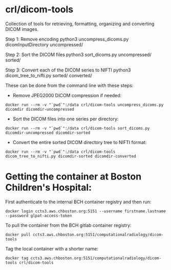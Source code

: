# crl/dicom-tools
Collection of tools for retrieving, formatting, organizing and converting DICOM images.

Step 1: Remove encoding
python3 uncompress_dicoms.py dicomInputDirectory uncompressed/

Step 2: Sort the DICOM files
python3 sort_dicoms.py  uncompressed/ sorted/

Step 3: Convert each of the DICOM series to NIFTI
python3 dicom_tree_to_nifti.py sorted/ converted/

These can be done from the command line with these steps:

* Remove JPEG2000 DICOM compression if needed:
```
docker run --rm -v "`pwd`":/data crl/dicom-tools uncompress_dicoms.py dicomdir dicomdir-uncompressed
```

* Sort the DICOM files into one series per directory:
```
docker run --rm -v "`pwd`":/data crl/dicom-tools sort_dicoms.py dicomdir-uncompressed dicomdir-sorted
```

* Convert the entire sorted DICOM directory tree to NIFTI format:
```
docker run --rm -v "`pwd`":/data crl/dicom-tools dicom_tree_to_nifti.py dicomdir-sorted dicomdir-converted
```

# Getting the container at Boston Children's Hospital:

First authenticate to the internal BCH container registry and then run:

```
docker login ccts3.aws.chboston.org:5151 --username firstname.lastname --password glpat-access-token
```



To pull the container from the BCH gitlab container registry:
```
docker pull ccts3.aws.chboston.org:5151/computationalradiology/dicom-tools
```

Tag the local container with a shorter name:

```
docker tag ccts3.aws.chboston.org:5151/computationalradiology/dicom-tools crl/dicom-tools
```


